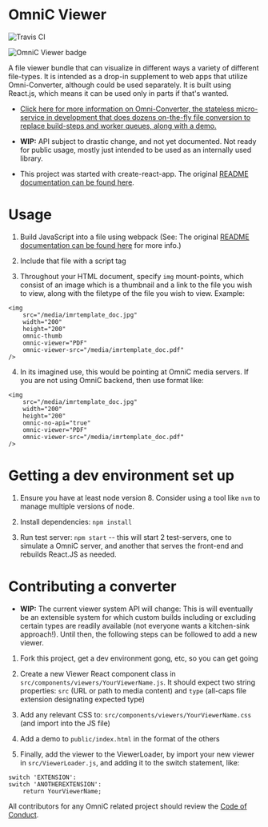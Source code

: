 # OmniC Viewer

![Travis CI](https://travis-ci.org/michaelpb/omnic-viewer.svg?branch=master)

![OmniC Viewer badge](https://badge.fury.io/js/omnic-viewer.png)

A file viewer bundle that can visualize in different ways a variety of
different file-types. It is intended as a drop-in supplement to web apps that
utilize Omni-Converter, although could be used separately. It is built using
React.js, which means it can be used only in parts if that's wanted.

* [Click here for more information on Omni-Converter, the stateless micro-service
in development that does dozens on-the-fly file conversion to replace
build-steps and worker queues, along with a demo.](http://omnic.michaelb.org/)

* **WIP:** API subject to drastic change, and not yet documented. Not ready for
public usage, mostly just intended to be used as an internally used library.

* This project was started with create-react-app. The original [README
  documentation can be found here](CREATE_REACT_APP.md).

# Usage

1. Build JavaScript into a file using webpack (See: The original [README
documentation can be found here](CREATE_REACT_APP.md) for more info.)

2. Include that file with a script tag

3. Throughout your HTML document, specify `img` mount-points, which
consist of an image which is a thumbnail and a link to the file you wish to
view, along with the filetype of the file you wish to view. Example:

```
<img
    src="/media/imrtemplate_doc.jpg"
    width="200"
    height="200"
    omnic-thumb
    omnic-viewer="PDF"
    omnic-viewer-src="/media/imrtemplate_doc.pdf"
/>
```

4. In its imagined use, this would be pointing at OmniC media servers. If you
are not using OmniC backend, then use format like:


```
<img
    src="/media/imrtemplate_doc.jpg"
    width="200"
    height="200"
    omnic-no-api="true"
    omnic-viewer="PDF"
    omnic-viewer-src="/media/imrtemplate_doc.pdf"
/>
```

# Getting a dev environment set up

1. Ensure you have at least node version 8. Consider using a tool like `nvm` to
manage multiple versions of node.

2. Install dependencies: `npm install`

3. Run test server: `npm start` -- this will start 2 test-servers, one to
simulate a OmniC server, and another that serves the front-end and rebuilds
React.JS as needed.

# Contributing a converter

* **WIP:** The current viewer system API will change: This is will eventually
  be an extensible system for which custom builds including or excluding
  certain types are readily available (not everyone wants a kitchen-sink
  approach!).  Until then, the following steps can be followed to add a new
  viewer.

1. Fork this project, get a dev environment gong, etc, so you can get going

2. Create a new Viewer React component class in
`src/components/viewers/YourViewerName.js`. It should expect two string
properties: `src` (URL or path to media content) and `type` (all-caps file
extension designating expected type)

3. Add any relevant CSS to: `src/components/viewers/YourViewerName.css` (and
import into the JS file)

3. Add a demo to `public/index.html` in the format of the others

4. Finally, add the viewer to the ViewerLoader, by import your new viewer in
`src/ViewerLoader.js`, and adding it to the switch statement, like:

```
switch 'EXTENSION':
switch 'ANOTHEREXTENSION':
    return YourViewerName;
```

All contributors for any OmniC related project should review the [Code of
Conduct](CONDUCT.md).



